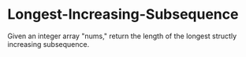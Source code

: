 # Longest-Increasing-Subsequence
Given an integer array "nums," return the length of the longest structly increasing subsequence.
